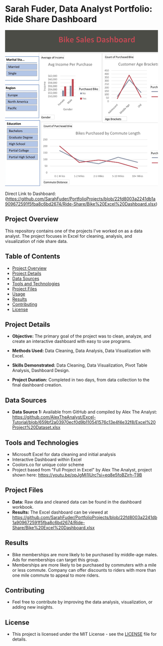 # Sarah Fuder, Data Analyst Portfolio: Ride Share Dashboard

![Dashboard](Ride-Share/bike-thumb.jpg)

Direct Link to Dashboard: (https://github.com/SarahFuder/PortfolioProjects/blob/22fd8003a2241db1a909672591f5fba8c6bd2674/Ride-Share/Bike%20Excel%20Dashboard.xlsx)

## Project Overview

This repository contains one of the projects I've worked on as a data analyst. The project focuses in Excel for cleaning, analysis, and visualization of ride share data.

## Table of Contents

- [Project Overview](#project-overview)
- [Project Details](#project-details)
- [Data Sources](#data-sources)
- [Tools and Technologies](#tools-and-technologies)
- [Project Files](#project-files)
- [Usage](#usage)
- [Results](#results)
- [Contributing](#contributing)
- [License](#license)

## Project Details

- **Objective:** The primary goal of the project was to clean, analyze, and create an interactive dashboard with easy to use programs.

- **Methods Used:** Data Cleaning, Data Analysis, Data Visualization with Excel.

- **Skills Demonstrated:** Data Cleaning, Data Visualization, Pivot Table Analysis, Dashboard Design.

- **Project Duration:** Completed in two days, from data collection to the final dashboard creation.

## Data Sources

- **Data Source 1:** Available from GitHub and compiled by Alex The Analyst: https://github.com/AlexTheAnalyst/Excel-Tutorial/blob/659bf2a03970ecf0d9b110541576c13e4f4e32f8/Excel%20Project%20Dataset.xlsx

## Tools and Technologies

- Microsoft Excel for data cleaning and initial analysis
- Interactive Dashboard within Excel
- Coolors.co for unique color scheme
- Project based from "Full Project in Excel" by Alex The Analyst, project shown here: https://youtu.be/opJgMj1IUrc?si=eq8e5foBZirh-T9B

## Project Files

- **Data:** Raw data and cleaned data can be found in the dashboard workbook.
- **Results:** The Excel dashboard can be viewed at https://github.com/SarahFuder/PortfolioProjects/blob/22fd8003a2241db1a909672591f5fba8c6bd2674/Ride-Share/Bike%20Excel%20Dashboard.xlsx

## Results

- Bike memberships are more likely to be purchased by middle-age males. Ads for memberships can target this group.
- Memberships are more likely to be purchased by commuters with a mile or less commute. Company can offer discounts to riders with more than one mile commute to appeal to more riders.

## Contributing

- Feel free to contribute by improving the data analysis, visualization, or adding new insights.

## License

- This project is licensed under the MIT License - see the [LICENSE](LICENSE) file for details.

